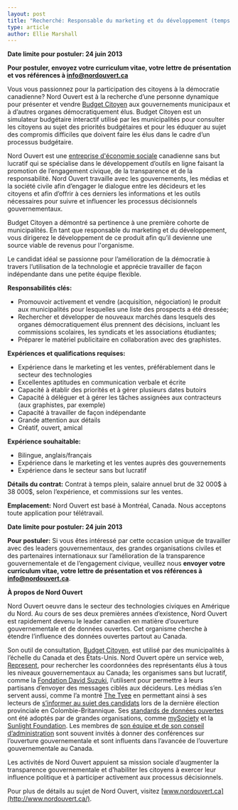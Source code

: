 ```yaml
---
layout: post
title: "Recherché: Responsable du marketing et du développement (temps plein, Montréal/télétravail)"
type: article
author: Ellie Marshall
---
```

**Date limite pour postuler: 24 juin 2013**

**Pour postuler, envoyez votre curriculum vitae, votre lettre de présentation et vos références à [info@nordouvert.ca](mailto:info@nordouvert.ca)**

Vous vous passionnez pour la participation des citoyens à la démocratie canadienne? Nord Ouvert est à la recherche d’une personne dynamique pour présenter et vendre [Budget Citoyen](http://budgetcitoyen.com) aux gouvernements municipaux et à d’autres organes démocratiquement élus. Budget Citoyen est un simulateur budgétaire interactif utilisé par les municipalités pour consulter les citoyens au sujet des priorités budgétaires et pour les éduquer au sujet des compromis difficiles que doivent faire les élus dans le cadre d’un processus budgétaire.

Nord Ouvert est une [entreprise d'économie sociale](http://fr.wikipedia.org/wiki/%C3%89conomie_sociale) canadienne sans but lucratif qui se spécialise dans le développement d’outils en ligne faisant la promotion de l’engagement civique, de la transparence et de la responsabilité. Nord Ouvert travaille avec les gouvernements, les médias et la société civile afin d’engager le dialogue entre les décideurs et les citoyens et afin d’offrir à ces derniers les informations et les outils nécessaires pour suivre et influencer les processus décisionnels gouvernementaux.

Budget Citoyen a démontré sa pertinence à une première cohorte de municipalités. En tant que responsable du marketing et du développement, vous dirigerez le développement de ce produit afin qu’il devienne une source viable de revenus pour l'organisme. 

Le candidat idéal se passionne pour l’amélioration de la démocratie à travers l’utilisation de la technologie et apprécie travailler de façon indépendante dans une petite équipe flexible.

**Responsabilités clés:**

- Promouvoir activement et vendre (acquisition, négociation) le produit aux municipalités pour lesquelles une liste des prospects a été dressée;
- Rechercher et développer de nouveaux marchés dans lesquels des organes démocratiquement élus prennent des décisions, incluant les commissions scolaires, les syndicats et les associations étudiantes;
- Préparer le matériel publicitaire en collaboration avec des graphistes.

**Expériences et qualifications requises:**

- Expérience dans le marketing et les ventes, préférablement dans le secteur des technologies
- Excellentes aptitudes en communication verbale et écrite
- Capacité à établir des priorités et à gérer plusieurs dates butoirs
- Capacité à déléguer et à gérer les tâches assignées aux contracteurs (aux graphistes, par exemple)
- Capacité à travailler de façon indépendante
- Grande attention aux détails
- Créatif, ouvert, amical

**Expérience souhaitable:**

- Bilingue, anglais/français
- Expérience dans le marketing et les ventes auprès des gouvernements
- Expérience dans le secteur sans but lucratif

**Détails du contrat:**
Contrat à temps plein, salaire annuel brut de 32 000$ à 38 000$, selon l’expérience, et commissions sur les ventes.

**Emplacement:**
Nord Ouvert est basé à Montréal, Canada. Nous acceptons toute application pour télétravail.

**Date limite pour postuler: 24 juin 2013**

**Pour postuler:**
Si vous êtes intéressé par cette occasion unique de travailler avec des leaders gouvernementaux, des grandes organisations civiles et des partenaires internationaux sur l’amélioration de la transparence gouvernementale et de l’engagement civique, veuillez nous **envoyer votre curriculum vitae, votre lettre de présentation et vos références à [info@nordouvert.ca](mailto:info@nordouvert.ca)**.

**À propos de Nord Ouvert**

Nord Ouvert oeuvre dans le secteur des technologies civiques en Amérique du Nord. Au cours de ses deux premières années d’existence, Nord Ouvert est rapidement devenu le leader canadien en matière d’ouverture gouvernementale et de données ouvertes. Cet organisme cherche à étendre l’influence des données ouvertes partout au Canada.

Son outil de consultation, [Budget Citoyen](http://budgetcitoyen.com), est utilisé par des municipalités à l’échelle du Canada et des États-Unis. Nord Ouvert opère un service web, [Represent](http://represent.opennorth.ca), pour rechercher les coordonnées des représentants élus à tous les niveaux gouvernementaux au Canada; les organismes sans but lucratif, comme la [Fondation David Suzuki](http://www.davidsuzuki.org/), l’utilisent pour permettre à leurs partisans d’envoyer des messages ciblés aux décideurs. Les médias s’en servent aussi, comme l’a montré [The Tyee](http://www.thetyee.ca/) en permettant ainsi à ses lecteurs de [s’informer au sujet des candidats](http://election.thetyee.com) lors de la dernière élection provinciale en Colombie-Britannique. Ses [standards de données ouvertes](http://www.popoloproject.com/) ont été adoptés par de grandes organisations, comme [mySociety](http://www.mysociety.org/) et la [Sunlight Foundation](http://sunlightfoundation.com). Les membres de [son équipe et de son conseil d’administration](http://www.nordouvert.ca/equipe/) sont souvent invités à donner des conférences sur l’ouverture gouvernementale et sont influents dans l’avancée de l’ouverture gouvernementale au Canada. 

Les activités de Nord Ouvert appuient sa mission sociale d’augmenter la transparence gouvernementale et d’habiliter les citoyens à exercer leur influence politique et à participer activement aux processus décisionnels.

Pour plus de détails au sujet de Nord Ouvert, visitez [www.nordouvert.ca](http://www.nordouvert.ca/).
